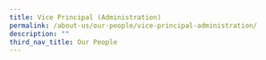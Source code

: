 ```yaml
---
title: Vice Principal (Administration)
permalink: /about-us/our-people/vice-principal-administration/
description: ""
third_nav_title: Our People
---
```

